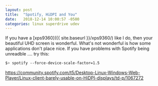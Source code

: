 ```yaml
---
layout: post
title:  "Spotify, HiDPI and You"
date:   2018-12-14 10:00:57 -0500
categories: linux superdrive udev 
---
```


If you have a [xps9360]({{ site.baseurl }}/xps9360/) like I do, then your beautiful UHD screen is wonderful.  What's not wonderful is how some applications don't place nice.  If you have problems with Spotify being unreadble .... try this:

```bash
$> spotify --force-device-scale-factor=1.5
```

<https://community.spotify.com/t5/Desktop-Linux-Windows-Web-Player/Linux-client-barely-usable-on-HiDPI-displays/td-p/1067272>